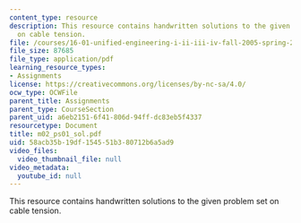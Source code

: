 ```yaml
---
content_type: resource
description: This resource contains handwritten solutions to the given problem set
  on cable tension.
file: /courses/16-01-unified-engineering-i-ii-iii-iv-fall-2005-spring-2006/58acb35b19df154551b380712b6a5ad9_m02_ps01_sol.pdf
file_size: 87685
file_type: application/pdf
learning_resource_types:
- Assignments
license: https://creativecommons.org/licenses/by-nc-sa/4.0/
ocw_type: OCWFile
parent_title: Assignments
parent_type: CourseSection
parent_uid: a6eb2151-6f41-806d-94ff-dc83eb5f4337
resourcetype: Document
title: m02_ps01_sol.pdf
uid: 58acb35b-19df-1545-51b3-80712b6a5ad9
video_files:
  video_thumbnail_file: null
video_metadata:
  youtube_id: null
---
```

This resource contains handwritten solutions to the given problem set on cable tension.